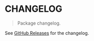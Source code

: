 # CHANGELOG

> Package changelog.

See [GitHub Releases](https://github.com/stdlib-js/utils-define-nonenumerable-read-only-accessor/releases) for the changelog.